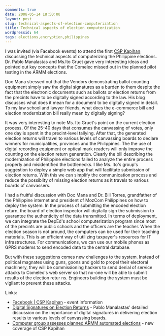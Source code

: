 ```yaml
---
comments: true
date: 2008-05-14 18:50:00
layout: post
slug: technical-aspects-of-election-computerization
title: Technical aspects of election computerization
wordpressid: 64
tags: elections,encryption,philippines
---
```


I was invited (via Facebook events) to attend the first [CSP Kapihan](http://www.facebook.com/event.php?eid=17965363851&ref=mf) discussing the technical aspects of computerizing the Philippine elections. Dr. Pablo Manalastas and Ms.Ito Gruet gave very interesting ideas and pointed out key concepts that the Comelec missed out in the planned pilot testing in the ARMM elections.   
  
Doc Mana stressed out that the Vendors demonstrating ballot counting equipment simply saw the digital signatures as a burden to them despite the fact that the electronic documents such as ballots or election returns from the precints have to be digitally signed according to the law. His blog discusses what does it mean for a document to be digitally signed in detail. To my law school and lawyer friends, what does the e-commerce bill and election modernization bill really mean by digitally signing?  
  
It was very interesting to note Ms. Ito Gruet's point on the current election process. Of the 25-40 days that consumes the canvassing of votes, only one day is spent in the precint-level tallying. After that, the generated election returns will travel to various levels of canvassing boards to declare winners for municipalities, provinces and the Philippines. The the use of digital recording equipment or optical mark readers will only improve the counting on the election return generation. Clearly the bill describing the modernization of Philippine elections failed to analyze the entire process properly and misidentified the bottlenecks. I like Ms. Ito's group's suggestion to deploy a simple web app that will facilitate submission of election returns. With this we can simplify the communication process and reduce the possiblity of missing election returns as it travels to various boards of canvassers.  
  
I had a fruitful discussion with Doc Mana and Dr. Bill Torres, grandfather of the Philippine internet and president of MozCom Philippines on how to deploy the system. In the process of submitting the encoded election return, the board of election inspector will digitally sign the submission to guarantee the authenticity of the data transmitted. In terms of deployment, we can integrate the DepEd's school computerization program since most of the precints are public schools and the officers are the teacher. When the election season is not around, the computers can be used for their teaching materials. This is an efficient way of utilizing taxpayer's resources for IT infrastructures. For communications, we can use our mobile phones as GPRS modems to send encoded data to the central database.  
  
But with these suggestions comes new challenges to the system. Instead of political magnates using guns, goons and gold to propel their electoral machinery, they will be commissioning hackers to send denial of service attacks to Comelec's web server so that no-one will be able to submit results of the election retur ns. Engineers building the system must be vigilant to prevent these attacks.   
  
Links:  


  * [Facebook | CSP Kapihan](//performancing/content/scribefire.xul) - event information
  * [Digital Signatures on Election Returns](http://blog.360.yahoo.com/blog-0OCENX4haau1oA38TsiK4DP2YLk-?cq=1&p=230) - Pablo Manalastas' detailed discussion on the importance of digital signatures in delivering election results to various levels of canvassing boards.
  * [Computer group assesses planned ARMM automated elections](http://newsinfo.inquirer.net/breakingnews/infotech/view/20080513-136300/Computer-group-assesses-planned-ARMM-automated-elections) - new coverage of CSP Kapihan  

